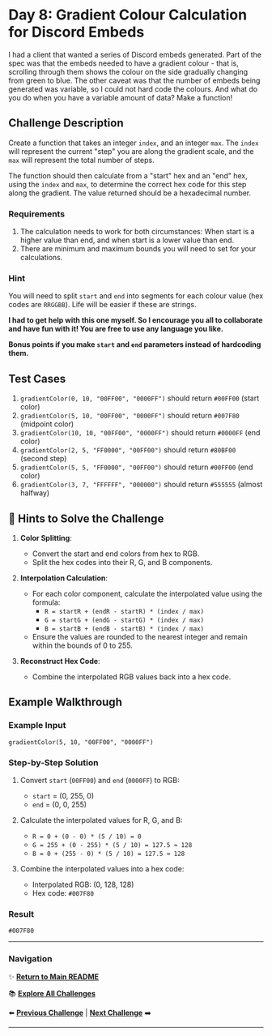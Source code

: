 # Day 8: Gradient Colour Calculation for Discord Embeds

I had a client that wanted a series of Discord embeds generated. Part of the spec was that the embeds needed to have a gradient colour - that is, scrolling through them shows the colour on the side gradually changing from green to blue. The other caveat was that the number of embeds being generated was variable, so I could not hard code the colours. And what do you do when you have a variable amount of data? Make a function!

## Challenge Description

Create a function that takes an integer `index`, and an integer `max`. The `index` will represent the current "step" you are along the gradient scale, and the `max` will represent the total number of steps.

The function should then calculate from a "start" hex and an "end" hex, using the `index` and `max`, to determine the correct hex code for this step along the gradient. The value returned should be a hexadecimal number.

### Requirements

1. The calculation needs to work for both circumstances: When start is a higher value than end, and when start is a lower value than end.
2. There are minimum and maximum bounds you will need to set for your calculations.

### Hint

You will need to split `start` and `end` into segments for each colour value (hex codes are `RRGGBB`). Life will be easier if these are strings.

**I had to get help with this one myself. So I encourage you all to collaborate and have fun with it! You are free to use any language you like.**

**Bonus points if you make `start` and `end` parameters instead of hardcoding them.**

## Test Cases

1. `gradientColor(0, 10, "00FF00", "0000FF")` should return `#00FF00` (start color)
2. `gradientColor(5, 10, "00FF00", "0000FF")` should return `#007F80` (midpoint color)
3. `gradientColor(10, 10, "00FF00", "0000FF")` should return `#0000FF` (end color)
4. `gradientColor(2, 5, "FF0000", "00FF00")` should return `#80BF00` (second step)
5. `gradientColor(5, 5, "FF0000", "00FF00")` should return `#00FF00` (end color)
6. `gradientColor(3, 7, "FFFFFF", "000000")` should return `#555555` (almost halfway)

## 📝 Hints to Solve the Challenge

1. **Color Splitting**:
   - Convert the start and end colors from hex to RGB.
   - Split the hex codes into their R, G, and B components.

2. **Interpolation Calculation**:
   - For each color component, calculate the interpolated value using the formula:
     - `R = startR + (endR - startR) * (index / max)`
     - `G = startG + (endG - startG) * (index / max)`
     - `B = startB + (endB - startB) * (index / max)`
   - Ensure the values are rounded to the nearest integer and remain within the bounds of 0 to 255.

3. **Reconstruct Hex Code**:
   - Combine the interpolated RGB values back into a hex code.

## Example Walkthrough

### Example Input
`gradientColor(5, 10, "00FF00", "0000FF")`

### Step-by-Step Solution
1. Convert `start` (`00FF00`) and `end` (`0000FF`) to RGB:
   - `start` = (0, 255, 0)
   - `end` = (0, 0, 255)

2. Calculate the interpolated values for R, G, and B:
   - `R = 0 + (0 - 0) * (5 / 10) = 0`
   - `G = 255 + (0 - 255) * (5 / 10) = 127.5 ≈ 128`
   - `B = 0 + (255 - 0) * (5 / 10) = 127.5 ≈ 128`

3. Combine the interpolated values into a hex code:
   - Interpolated RGB: (0, 128, 128)
   - Hex code: `#007F80`

### Result
`#007F80`

---

### Navigation

✨ **[Return to Main README](../../readme.md)**

📚 **[Explore All Challenges](../../challenges1.md)**

⬅️ **[Previous Challenge](../../day%20logs/day7/day7.md)** | **[Next Challenge](../../day%20logs/day9/day9.md)** ➡️

---
